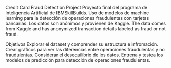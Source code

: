 Credit Card Fraud Detection Project
Proyecto final del programa de Inteligencia Artificial de IBMSkillBuilds. 
Uso de modelos de machine learning para la detección de operaciones fraudulentas con tarjetas bancarias.
Los datos son anónimos y provienen de Kaggle. 
The data comes from Kaggle and has anonymized transaction details labeled as fraud or not fraud.

Objetivos
Explorar el dataset y comprender su estructura e infromación.
Crear gráficos para ver las diferencias entre operaciones fraudulentas y no fraudulentas.
Considerar el desequilibrio de los datos.
Entrena y testea los modelos de predicción para detección de operaciones fraudulentas.
